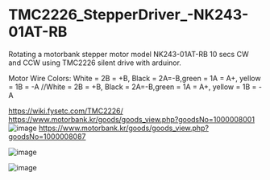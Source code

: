 # TMC2226_StepperDriver_-NK243-01AT-RB
Rotating a motorbank stepper motor model NK243-01AT-RB 10 secs CW and CCW using TMC2226 silent drive with arduinor.

Motor Wire Colors:
White = 2B = +B, Black = 2A=-B,green = 1A = A+, yellow = 1B = -A
//White = 2B = +B, Black = 2A=-B,green = 1A = A+, yellow = 1B = -A

https://wiki.fysetc.com/TMC2226/
https://www.motorbank.kr/goods/goods_view.php?goodsNo=1000008001
![image](https://github.com/saidijongo/TMC2226_StepperDriver_-NK243-01AT-RB/assets/31678025/d1141697-2aab-47b4-ab77-0431ff107a19)
https://www.motorbank.kr/goods/goods_view.php?goodsNo=1000008087

![image](https://github.com/saidijongo/TMC2226_StepperDriver_-NK243-01AT-RB/assets/31678025/6e95837f-b6f6-42ad-86ff-9446a469e53f)


![image](https://github.com/saidijongo/TMC2226_StepperDriver_-NK243-01AT-RB/assets/31678025/830455a4-b7a5-4096-ae4c-c66e18ecb5c2)


